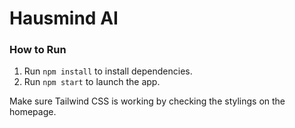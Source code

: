 # Hausmind AI

### How to Run
1. Run `npm install` to install dependencies.
2. Run `npm start` to launch the app.

Make sure Tailwind CSS is working by checking the stylings on the homepage.
